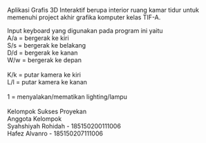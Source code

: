 Aplikasi Grafis 3D Interaktif berupa interior ruang kamar tidur untuk memenuhi project akhir grafika komputer kelas TIF-A.

Input keyboard yang digunakan pada program ini yaitu <br/>
A/a = bergerak ke kiri<br/>
S/s = bergerak ke belakang<br/>
D/d = bergerak ke kanan<br/>
W/w = bergerak ke depan<br/>
<br/>
K/k = putar kamera ke kiri<br/>
L/l = putar kamera ke kanan<br/>
<br/>
1 = menyalakan/mematikan lighting/lampu<br/>
<br/>
Kelompok Sukses Proyekan<br/>
Anggota Kelompok<br/>
Syahshiyah Rohidah - 185150200111006<br/>
Hafez Alvanro - 185150207111006<br/>
